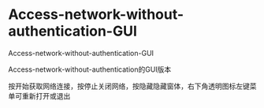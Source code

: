 # Access-network-without-authentication-GUI
Access-network-without-authentication-GUI

Access-network-without-authentication的GUI版本

按开始获取网络连接，按停止关闭网络，按隐藏隐藏窗体，右下角透明图标左键菜单可重新打开或退出
